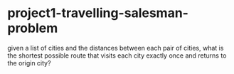 # project1-travelling-salesman-problem
given a list of cities and the distances between each pair of cities, what is the shortest possible route that visits each city exactly once and returns to the origin city?
